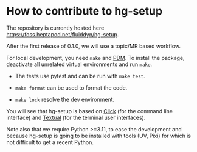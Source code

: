 # How to contribute to hg-setup

The repository is currently hosted here https://foss.heptapod.net/fluiddyn/hg-setup.

After the first release of 0.1.0, we will use a topic/MR based workflow.

For local development, you need `make` and [PDM](https://pdm-project.org). To install the
package, deactivate all unrelated virtual environments and run `make`.

- The tests use pytest and can be run with `make test`.

- `make format` can be used to format the code.

- `make lock` resolve the dev environment.

You will see that hg-setup is based on [Click] (for the command line interface) and
[Textual] (for the terminal user interfaces).

Note also that we require Python >=3.11, to ease the development and because hg-setup is
going to be installed with tools (UV, Pixi) for which is not difficult to get a recent
Python.

[click]: https://click.palletsprojects.com
[textual]: https://textual.textualize.io/
